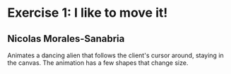 # Exercise 1: I like to move it!
## Nicolas Morales-Sanabria
Animates a dancing alien that follows the client's cursor around, staying in the canvas. The animation has a few shapes that change size.